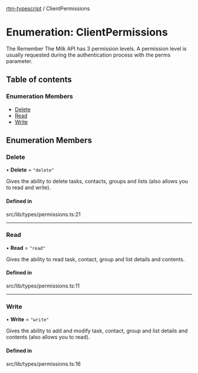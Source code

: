 [rtm-typescript](../README.md) / ClientPermissions

# Enumeration: ClientPermissions

The Remember The Milk API has 3 permission levels.
A permission level is usually requested during the authentication process with the perms parameter.

## Table of contents

### Enumeration Members

- [Delete](ClientPermissions.md#delete)
- [Read](ClientPermissions.md#read)
- [Write](ClientPermissions.md#write)

## Enumeration Members

### Delete

• **Delete** = ``"delete"``

Gives the ability to delete tasks, contacts, groups and lists (also allows you to read and write).

#### Defined in

src/lib/types/permissions.ts:21

___

### Read

• **Read** = ``"read"``

Gives the ability to read task, contact, group and list details and contents.

#### Defined in

src/lib/types/permissions.ts:11

___

### Write

• **Write** = ``"write"``

Gives the ability to add and modify task, contact, group and list details and contents (also allows you to read).

#### Defined in

src/lib/types/permissions.ts:16
